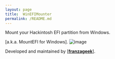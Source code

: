 ```yaml
---
layout: page
title:  WinEFIMounter
permalink: /README.md
---
```

Mount your Hackintosh EFI partition from Windows. 

[a.k.a. MountEFI for Windows].
![image](https://github.com/franzageek/WinEFIMounter/assets/88248950/348fdc42-7341-49ae-a7b5-f39bb04ba5ac)

Developed and maintained by [[**franzageek**]](https://github.com/franzageek).
